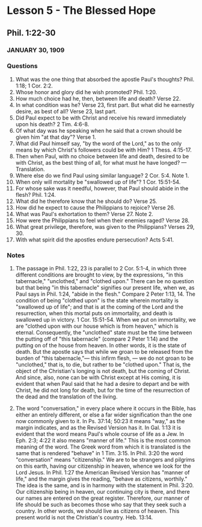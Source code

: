 # Lesson 5 - The Blessed Hope

## Phil. 1:22-30

### JANUARY 30, 1909

### Questions

1. What was the one thing that absorbed the apostle Paul's thoughts? Phil. 1:18; 1 Cor. 2:2.
2. Whose honor and glory did he wish promoted? Phil. 1:20.
3. How much choice had he, then, between life and death? Verse 22.
4. In what condition was he? Verse 23, first part. But what did he earnestly desire, as best of all? Verse 23, last part.
5. Did Paul expect to be with Christ and receive his reward immediately upon his death? 2 Tim. 4:6-8.
6. Of what day was he speaking when he said that a crown should be given him "at that day"? Verse 1.
7. What did Paul himself say, "by the word of the Lord," as to the only means by which Christ's followers could be with Him? 1 Thess. 4:15-17.
8. Then when Paul, with no choice between life and death, desired to be with Christ, as the best thing of all, for what must he have longed? — Translation.
9. Where else do we find Paul using similar language? 2 Cor. 5:4. Note 1.
10. When only will mortality be "swallowed up of life"? 1 Cor. 15:51-54.
11. For whose sake was it needful, however, that Paul should abide in the flesh? Phil. 1:24.
12. What did he therefore know that he should do? Verse 25.
13. How did he expect to cause the Philippians to rejoice? Verse 26.
14. What was Paul's exhortation to them? Verse 27. Note 2.
15. How were the Philippians to feel when their enemies raged? Verse 28.
16. What great privilege, therefore, was given to the Philippians? Verses 29, 30.
17. With what spirit did the apostles endure persecution? Acts 5:41.

### Notes

1. The passage in Phil. 1:22, 23 is parallel to 2 Cor. 5:1-4, in which three different conditions are brought to view, by the expressions, "in this tabernacle," "unclothed," and "clothed upon." There can be no question but that being "in this tabernacle" signifies our present life, when we, as Paul says in Phil. 1:24, "abide in the flesh." Compare 2 Peter 1:13, 14. The condition of being "clothed upon" is the state wherein mortality is "swallowed up of life"; and that is at the coming of the Lord and the resurrection, when this mortal puts on immortality, and death is swallowed up in victory. 1 Cor. 15:51-54. When we put on immortality, we are "clothed upon with our house which is from heaven," which is eternal. Consequently, the "unclothed" state must be the time between the putting off of "this tabernacle" (compare 2 Peter 1:14) and the putting on of the house from heaven. In other words, it is the state of death. But the apostle says that while we groan to be released from the burden of "this tabernacle,"— this infirm flesh, — we do not groan to be "unclothed," that is, to die, but rather to be "clothed upon." That is, the object of the Christian's longing is not death, but the coming of Christ. And since, also, none can be with Christ except at His coming, it is evident that when Paul said that he had a desire to depart and be with Christ, he did not long for death, but for the time of the resurrection of the dead and the translation of the living.

2. The word "conversation," in every place where it occurs in the Bible, has either an entirely different, or else a far wider signification than the one now commonly given to it. In Ps. 37:14; 50:23 it means "way," as the margin indicates, and as the Revised Version has it. In Gal. 1:13 it is evident that the word means Paul's whole course of life as a Jew. In Eph. 2:3; 4:22 it also means "manner of life." This is the most common meaning of the word. The Greek word from which it is translated is the same that is rendered "behave" in 1 Tim. 3:15. In Phil. 3:20 the word "conversation" means "citizenship." We are to be strangers and pilgrims on this earth, having our citizenship in heaven, whence we look for the Lord Jesus. In Phil. 1:27 the American Revised Version has "manner of life," and the margin gives the reading, "behave as citizens, worthily." The idea is the same, and is in harmony with the statement in Phil. 3:20. Our citizenship being in heaven, our continuing city is there, and there our names are entered on the great register. Therefore, our manner of life should be such as becomes those who say that they seek such a country. In other words, we should live as citizens of heaven. This present world is not the Christian's country. Heb. 13:14.